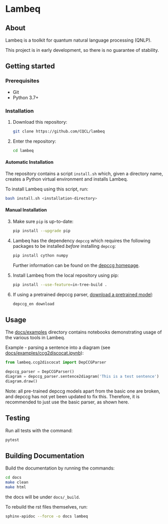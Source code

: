 # Lambeq

## About

Lambeq is a toolkit for quantum natural language processing (QNLP).

This project is in early development, so there is no guarantee of
stability.

## Getting started

### Prerequisites

- Git
- Python 3.7+

### Installation

1. Download this repository:
   ```bash
   git clone https://github.com/CQCL/lambeq
   ```

2. Enter the repository:
   ```bash
   cd lambeq
   ```

#### Automatic Installation

The repository contains a script `install.sh` which, given a directory
name, creates a Python virtual environment and installs Lambeq.

To install Lambeq using this script, run:
```bash
bash install.sh <installation-directory>
```

#### Manual Installation

3. Make sure `pip` is up-to-date:

   ```bash
   pip install --upgrade pip
   ```

4. Lambeq has the dependency `depccg` which requires the following
   packages to be installed *before* installing `depccg`:
   ```bash
   pip install cython numpy
   ```
   Further information can be found on the
   [depccg homepage](//github.com/masashi-y/depccg).

5. Install Lambeq from the local repository using pip:
   ```bash
   pip install --use-feature=in-tree-build .
   ```

6. If using a pretrained depccg parser,
[download a pretrained model](//github.com/masashi-y/depccg#using-a-pretrained-english-parser):
   ```bash
   depccg_en download
   ```

## Usage

The [docs/examples](https://github.com/CQCL-DEV/lambeq-beta/blob/main/examples/ccg2discocat.ipynb)
directory contains notebooks demonstrating
usage of the various tools in Lambeq.

Example - parsing a sentence into a diagram (see
[docs/examples/ccg2discocat.ipynb](https://github.com/CQCL/lambeq-beta/blob/main/docs/examples/ccg2discocat.ipynb)):

```python
from lambeq.ccg2discocat import DepCCGParser

depccg_parser = DepCCGParser()
diagram = depccg_parser.sentence2diagram('This is a test sentence')
diagram.draw()
```

Note: all pre-trained depccg models apart from the basic one are broken,
and depccg has not yet been updated to fix this. Therefore, it is
recommended to just use the basic parser, as shown here.

## Testing

Run all tests with the command:

```bash
pytest
```

## Building Documentation

Build the documentation by running the commands:
```bash
cd docs
make clean
make html
```
the docs will be under `docs/_build`.

To rebuild the rst files themselves, run:

```bash
sphinx-apidoc --force -o docs lambeq
```

